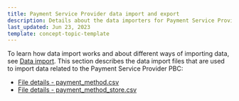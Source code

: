 ```yaml
---
title: Payment Service Provider data import and export
description: Details about the data importers for Payment Service Provider
last_updated: Jun 23, 2023
template: concept-topic-template
---
```

To learn how data import works and about different ways of importing data, see [Data import](/docs/scos/dev/data-import/{{page.version}}/data-import.html). This section describes the data import files that are used to import data related to the Payment Service Provider PBC:

* [File details - payment_method.csv](/docs/pbc/all/payment-service-provider/{{page.version}}/import-and-export-data/file-details-payment-method.csv.html)
* [File details - payment_method_store.csv](/docs/pbc/all/payment-service-provider/{{page.version}}/import-and-export-data/file-details-payment-method-store.csv.html)
